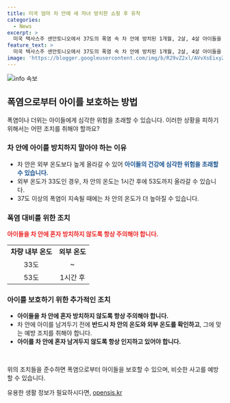 ```yaml
---
title: 미국 엄마 차 안에 세 자녀 방치한 쇼핑 후 유착
categories:
  - News
excerpt: >
  미국 텍사스주 샌안토니오에서 37도의 폭염 속 차 안에 방치된 1개월, 2살, 4살 아이들을 지나가던 행인이 발견했습니다. 아이들은 다행히 50분 후 경찰에 의해 구조되었고, 건강에는 큰 이상이 없었습니다. 엄마는 쇼핑을 하러 가는 동안 아이들을 차 안에 두고 간 혐의로 체포됐습니다. CNN은 차 안의 온도가 1시간 후 53도까지 치솟을 수 있다고 전했습니다.
feature_text: >
  미국 텍사스주 샌안토니오에서 37도의 폭염 속 차 안에 방치된 1개월, 2살, 4살 아이들을 지나가던 행인이 발견했습니다. 아이들은 다행히 50분 후 경찰에 의해 구조되었고, 건강에는 큰 이상이 없었습니다. 엄마는 쇼핑을 하러 가는 동안 아이들을 차 안에 두고 간 혐의로 체포됐습니다. CNN은 차 안의 온도가 1시간 후 53도까지 치솟을 수 있다고 전했습니다.
image: 'https://blogger.googleusercontent.com/img/b/R29vZ2xl/AVvXsEixyZcFfHzMRdzZMjFBmAUKJYCLCGyLL1o632UiGVXcaFdKo_bkvkuCioo0uUKlGfBVcT3P84aROyZIXSBEx3Aw5nCQ3pTgDom1WDC4m8eifvWiAmWEEVb4x6G_l8C0QH225ldMjyaFvpxGEBGNO37VmDTDMHGhJPq73UglMfDca1-0aw/s1600/blogspot.png'
---
```


<p><img src="https://blogger.googleusercontent.com/img/b/R29vZ2xl/AVvXsEixyZcFfHzMRdzZMjFBmAUKJYCLCGyLL1o632UiGVXcaFdKo_bkvkuCioo0uUKlGfBVcT3P84aROyZIXSBEx3Aw5nCQ3pTgDom1WDC4m8eifvWiAmWEEVb4x6G_l8C0QH225ldMjyaFvpxGEBGNO37VmDTDMHGhJPq73UglMfDca1-0aw/s1600/blogspot.png" alt="info 속보" /></p>

<h2 data-ke-size="size26">폭염으로부터 아이를 보호하는 방법</h2>

<p data-ke-size="size16">폭염이나 더위는 아이들에게 심각한 위험을 초래할 수 있습니다. 이러한 상황을 피하기 위해서는 어떤 조치를 취해야 할까요?</p>

<h3>차 안에 아이를 방치하지 말아야 하는 이유</h3>

<ul>
    <li>차 안은 외부 온도보다 높게 올라갈 수 있어 <b><span style="color: #1a5490;">아이들의 건강에 심각한 위험을 초래할 수 있습니다.</span></b></li>
    <li>외부 온도가 33도인 경우, 차 안의 온도는 1시간 후에 53도까지 올라갈 수 있습니다.</li>
    <li>37도 이상의 폭염이 지속될 때에는 차 안의 온도가 더 높아질 수 있습니다.</li>
</ul>

<h3>폭염 대비를 위한 조치</h3>

<p data-ke-size="size16"><b><span style="color: #ee2323;">아이들을 차 안에 혼자 방치하지 않도록 항상 주의해야 합니다.</span></b></p>

<table>
    <tr>
        <td style="text-align: center; height: 17px;"><b>차량 내부 온도</b></td>
        <td style="text-align: center; height: 17px;"><b>외부 온도</b></td>
    </tr>
    <tr>
        <td style="text-align: center; height: 17px;">33도</td>
        <td style="text-align: center; height: 17px;">~</td>
    </tr>
    <tr>
        <td style="text-align: center; height: 17px;">53도</td>
        <td style="text-align: center; height: 17px;">1시간 후</td>
    </tr>
</table>

<h3>아이를 보호하기 위한 추가적인 조치</h3>

<ul>
    <li><b>아이들을 차 안에 혼자 방치하지 않도록 항상 주의해야 합니다.</b></li>
    <li>차 안에 아이를 남겨두기 전에 <b>반드시 차 안의 온도와 외부 온도를 확인하고</b>, 그에 맞는 예방 조치를 취해야 합니다.</li>
    <li><b>아이를 차 안에 혼자 남겨두지 않도록 항상 인지하고 있어야 합니다.</b></li>
</ul>

<p data-ke-size="size16">&nbsp;</p>

<p data-ke-size="size16">위의 조치들을 준수하면 폭염으로부터 아이들을 보호할 수 있으며, 비슷한 사고를 예방할 수 있습니다.</p>
유용한 생활 정보가 필요하시다면, <a href="https://opensis.kr" rel="dofollow">opensis.kr</a>


